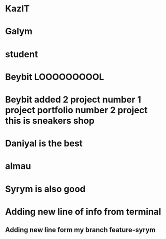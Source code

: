 # KazIT

# Galym
# student
# Beybit LOOOOOOOOOL
# Beybit added 2 project number 1 project portfolio number 2 project this is sneakers shop
# Daniyal is the best
# almau


# Syrym is also good

# Adding new line of info from terminal

## Adding new line form my branch feature-syrym

